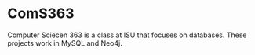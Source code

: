 # ComS363
Computer Sciecen 363 is a class at ISU that focuses on databases. These projects work in MySQL and Neo4j.
